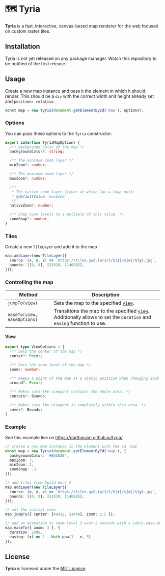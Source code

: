 # 🗺️ Tyria

**Tyria** is a fast, interactive, canvas-based map renderer for the web focused on custom raster tiles.

## Installation

Tyria is not yet released on any package manager. Watch this repository to be notified of the first release.


## Usage

Create a new map instance and pass it the element in which it should render. This should be a `div` with the correct width and height already set and `position: relative`.

```ts
const map = new Tyria(document.getElementById('map'), options);
```

### Options

You can pass these options to the `Tyria` constructor:

```ts
export interface TyriaMapOptions {
  /** Background color of the map */
  backgroundColor?: string;

  /** The minimum zoom layer */
  minZoom?: number;

  /** The maximum zoom layer */
  maxZoom?: number;

  /**
   * The native zoom layer (layer at which 1px = 1map unit)
   * @defaultValue `maxZoom`
   */
  nativeZoom?: number;

  /** Snap zoom levels to a multiple of this value. */
  zoomSnap?: number;
}
```

### Tiles

Create a new `TileLayer` and add it to the map.

```ts
map.addLayer(new TileLayer({
  source: (x, y, z) => `https://tiles.gw2.io/1/1/${z}/${x}/${y}.jpg`,
  bounds: [[0, 0], [81920, 114688]],
}));
```

### Controlling the map

| Method | Description |
|---|---|
| `jumpTo(view)` | Sets the map to the specified [`view`](#view). |
| `easeTo(view, easeOptions)` | Transitions the map to the specified [`view`](#view). Additionally allows to set the `duration` and `easing` function to use. |


#### View

```ts
export type ViewOptions = {
  /** Sets the center of the map */
  center?: Point;

  /** Sets the zoom level of the map */
  zoom?: number;

  /** Keeps a point of the map at a static position when changing zoom */
  around?: Point;

  /** Makes sure the viewport contains the whole area. */
  contain?: Bounds;

  /** Makes sure the viewport is completely within this area. */
  cover?: Bounds;
}
```

### Example

See this example live on https://darthmaim.github.io/tyria/. 

```ts
// create a new map instance in the element with the id `map`
const map = new Tyria(document.getElementById('map'), {
  backgroundColor: '#051626',
  maxZoom: 7,
  minZoom: 1,
  zoomSnap: .5,
});

// add tiles from Guild Wars 2
map.addLayer(new TileLayer({
  source: (x, y, z) => `https://tiles.gw2.io/1/1/${z}/${x}/${y}.jpg`,
  bounds: [[0, 0], [81920, 114688]],
}));

// set the initial view
map.jumpTo({ center: [49432, 31440], zoom: 2.5 });

// add an animation to zoom level 3 over 2 seconds with a cubic-ease-out easing
map.easeTo({ zoom: 3 }, {
  duration: 2000,
  easing: (x) => 1 - Math.pow(1 - x, 3)
});
```


## License
**Tyria** is licensed under the [MIT License](LICENSE).
